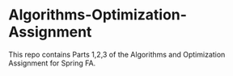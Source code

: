 # Algorithms-Optimization-Assignment

This repo contains Parts 1,2,3 of the Algorithms and Optimization Assignment for Spring FA.


